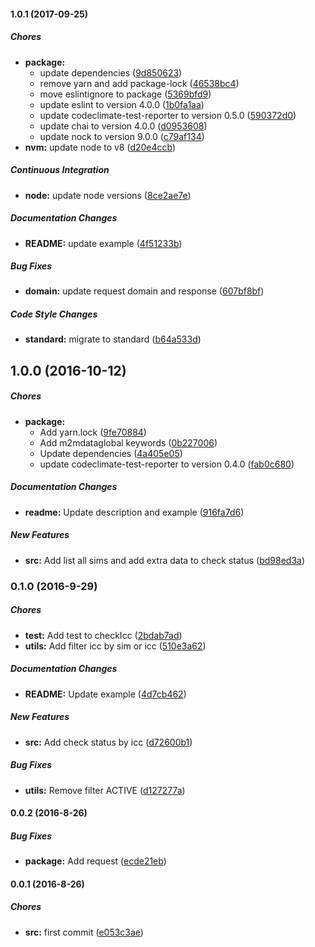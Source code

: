 #### 1.0.1 (2017-09-25)

##### Chores

* **package:**
  * update dependencies ([9d850623](https://github.com/lgaticaq/m2m-status/commit/9d850623e9bf85e615348d4826f208347dd343e9))
  * remove yarn and add package-lock ([46538bc4](https://github.com/lgaticaq/m2m-status/commit/46538bc408eb17565370b331b60cfeabab825bcf))
  * move eslintignore to package ([5369bfd9](https://github.com/lgaticaq/m2m-status/commit/5369bfd9fd60ef78c60382971c2b9e235db61949))
  * update eslint to version 4.0.0 ([1b0fa1aa](https://github.com/lgaticaq/m2m-status/commit/1b0fa1aaadc6f74f70a0e297130c24b542b19031))
  * update codeclimate-test-reporter to version 0.5.0 ([590372d0](https://github.com/lgaticaq/m2m-status/commit/590372d0c44b58ab38fa1fa6e44c6608e47c7a95))
  * update chai to version 4.0.0 ([d0953608](https://github.com/lgaticaq/m2m-status/commit/d09536086c2344d67047e4fb34fe784a010ece7b))
  * update nock to version 9.0.0 ([c79af134](https://github.com/lgaticaq/m2m-status/commit/c79af1345a820cf311ce30272259ee31d1ab6bfa))
* **nvm:** update node to v8 ([d20e4ccb](https://github.com/lgaticaq/m2m-status/commit/d20e4ccb2ae538ebedb3c843027237fff2ecdddc))

##### Continuous Integration

* **node:** update node versions ([8ce2ae7e](https://github.com/lgaticaq/m2m-status/commit/8ce2ae7e97d65e7a630cde36a97a604c5699c4e0))

##### Documentation Changes

* **README:** update example ([4f51233b](https://github.com/lgaticaq/m2m-status/commit/4f51233beed510de6beeae372671b60da6c17e75))

##### Bug Fixes

* **domain:** update request domain and response ([607bf8bf](https://github.com/lgaticaq/m2m-status/commit/607bf8bf8f023dd5a846516f233d945639a55340))

##### Code Style Changes

* **standard:** migrate to standard ([b64a533d](https://github.com/lgaticaq/m2m-status/commit/b64a533d49a887448f4bcc340630c9d06c8e2d51))

## 1.0.0 (2016-10-12)

##### Chores

* **package:**
  * Add yarn.lock ([9fe70884](https://github.com/lgaticaq/m2m-status/commit/9fe70884fa907619855cc5247bdc7c1b10b3b756))
  * Add m2mdataglobal keywords ([0b227006](https://github.com/lgaticaq/m2m-status/commit/0b2270068c1eb8598448e3e6b1492e1dbe86279c))
  * Update dependencies ([4a405e05](https://github.com/lgaticaq/m2m-status/commit/4a405e05630e95704b633d991019b0c8f594367d))
  * update codeclimate-test-reporter to version 0.4.0 ([fab0c680](https://github.com/lgaticaq/m2m-status/commit/fab0c680c64fcc70f82f4197683e0a6f6c2b04b2))

##### Documentation Changes

* **readme:** Update description and example ([916fa7d6](https://github.com/lgaticaq/m2m-status/commit/916fa7d66668697aa9ea12a985f1f37226d089fd))

##### New Features

* **src:** Add list all sims and add extra data to check status ([bd98ed3a](https://github.com/lgaticaq/m2m-status/commit/bd98ed3adb18e1cf0521896b6d832a98818871da))

### 0.1.0 (2016-9-29)

##### Chores

* **test:** Add test to checkIcc ([2bdab7ad](https://github.com/lgaticaq/m2m-status/commit/2bdab7ad11b3637853c69522942355b4127ead9d))
* **utils:** Add filter icc by sim or icc ([510e3a62](https://github.com/lgaticaq/m2m-status/commit/510e3a62802e2466322dc980c7bf19dadb08a4c4))

##### Documentation Changes

* **README:** Update example ([4d7cb462](https://github.com/lgaticaq/m2m-status/commit/4d7cb462c7e3a44a1a9002a0440cf76d29c65f5e))

##### New Features

* **src:** Add check status by icc ([d72600b1](https://github.com/lgaticaq/m2m-status/commit/d72600b1f1cc5465a6113da9622246e5b0fca884))

##### Bug Fixes

* **utils:** Remove filter ACTIVE ([d127277a](https://github.com/lgaticaq/m2m-status/commit/d127277acfe0c9dc90df7dadd951e813ec08a4ee))

#### 0.0.2 (2016-8-26)

##### Bug Fixes

* **package:** Add request ([ecde21eb](https://github.com/lgaticaq/m2m-status/commit/ecde21eb159856f1a74668b1a0b781af6e657913))

#### 0.0.1 (2016-8-26)

##### Chores

* **src:** first commit ([e053c3ae](https://github.com/lgaticaq/m2m-status/commit/e053c3ae3830379fdeebf3f8aaf064a9eaf22a28))

